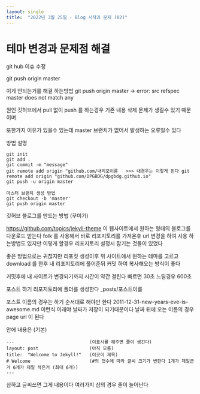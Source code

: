 ```yaml
---
layout: single
title:  "2022년 3월 25일 - Blog 시작과 문제 (02)"
---
```



# 테마 변경과 문제점 해결


git hub 이슈 수정

git push origin master

이게 안되는거를 해결 하는방법
git push origin master
->  error: src refspec master does not match any

원인 깃허브에서 pull 없이 push 를 하는경우
기존 내용 삭제 문제가 생길수 있기 때문이며

또한가지 이유가 있을수 있는데 master 브랜치가 없어서 발생하는 오류일수 있다

방법 설명
```
git init
git add .
git commit -m "message"
git remote add origin "github.com/내리포이름   >>> 내경우는 이렇게 된다 git remote add origin "github.com/DPGBDG/dpgbdg.github.io"
git push -u origin master

마스터 브랜치 생성 방법
git checkout -b 'master'
git push origin master
```

깃허브 블로그를 만드는 방법 (꾸미기)

https://github.com/topics/jekyll-theme
이 웹사이트에서 원하는 형태의 블로그를 다운로드 받는다
folk 를 사용해서 바로 리포지토리를 가져온후 url 변경을 하여 사용 하는방법도 있지만
이렇게 할경우 리포지토리 설정시 잠기는 것들이 있었다

좋은 방법으로는 귀찮지만 
리포짓 생성이후 
위 사이트에서 원하는 테마를 고르고 download 를 한후
내 리포지토리에 풀어준뒤 커밋 하여 복사해오는 방식이 좋다

커밋후에 내 사이트가 변경되기까지 시간이 약간 걸린다 빠르면 30초 느릴경우 600초



포스트 하기
리포지토리에 폴더를 생성한다 
_posts/포스트이름

포스트 이름의 경우는 하기 순서대로 해야만 한다
2011-12-31-new-years-eve-is-awesome.md
이런식
이래야 날짜가 저장이 되기때문이다
날짜 뒤에 오는 이름의 경우 page url 이 된다

안에 내용은 (기본)

```
---                            (이표시를 해주면 줄이 생긴다)
layout: post                   (아직 모름)    
title:  "Welcome to Jekyll!"   (이곳이 제목)
# Welcome                      (#의 갯수에 따라 글씨 크기가 변한다 1개가 제일큰거 6개가 제일 작은거 (최대 6개))
---
```

샵하고 글씨쓰면 그게 내용이다 
여러가지 샵의 경우 줄이 늘어난다
